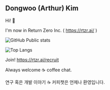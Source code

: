 Dongwoo (Arthur) Kim
----- 

Hi! :wave:

I'm now in Return Zero Inc. ( https://rtzr.ai/ )


![GitHub Public stats](https://github-readme-stats.vercel.app/api?username=kimdwkimdw&show_icons=true&theme=radical)

![Top Langs](https://github-readme-stats.vercel.app/api/top-langs/?username=kimdwkimdw&exclude_repo=dotfiles&langs_count=3)



Join! https://rtzr.ai/recruit

Always welcome ☕ coffee chat.

연구 혹은 개발 이야기 ☕ 커피챗은 언제나 환영입니다.
